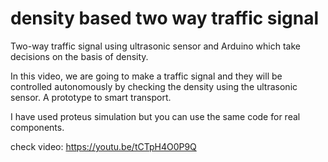 # density based two way traffic signal

Two-way traffic signal using ultrasonic sensor and Arduino which take decisions on the basis of density.

In this video, we are going to make a traffic signal and they will be controlled autonomously by checking the density using the ultrasonic sensor.  A prototype to smart transport.

I have used proteus simulation but you can use the same code for real components.

check video:
https://youtu.be/tCTpH4O0P9Q
